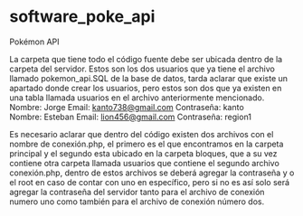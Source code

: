 # software_poke_api
Pokémon API 

La carpeta que tiene todo el código fuente debe ser ubicada dentro de la carpeta del servidor.
Estos son los dos usuarios que ya tiene el archivo llamado pokemon_api.SQL de la base de datos, tarda aclarar que existe un apartado donde crear los usuarios, 
pero estos son dos que ya existen en una tabla llamada usuarios en el archivo anteriormente mencionado.
Nombre: Jorge     Email: kanto738@gmail.com   Contraseña:  kanto     
Nombre: Esteban     Email: lion456@gmail.com   Contraseña: region1

Es necesario aclarar que dentro del código existen dos archivos con el nombre de conexión.php, el primero es el que encontramos en la carpeta principal y 
el segundo esta ubicado en la carpeta 
bloques, que a su vez contiene otra carpeta llamada usuarios que contiene el segundo archivo conexión.php, 
dentro de estos archivos se deberá agregar la contraseña y o el root en caso de contar con uno en específico, 
pero si no es así solo será agregar la contraseña del servidor tanto para el archivo de conexión numero uno como también para el archivo de conexión número dos.
